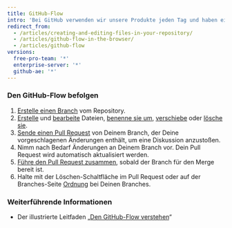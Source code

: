 ```yaml
---
title: GitHub-Flow
intro: 'Bei GitHub verwenden wir unsere Produkte jeden Tag und haben einen Workflow für die Zusammenarbeit an Projekten entwickelt. Damit dieser Workflow für alle Teams unabhängig von ihrer Größe und technischen Erfahrung funktioniert, haben wir sichergestellt, dass jeder Schritt unseres Workflows in einer webbasierten Benutzeroberfläche ausgeführt werden kann.'
redirect_from:
  - /articles/creating-and-editing-files-in-your-repository/
  - /articles/github-flow-in-the-browser/
  - /articles/github-flow
versions:
  free-pro-team: '*'
  enterprise-server: '*'
  github-ae: '*'
---
```


### Den GitHub-Flow befolgen

1. [Erstelle einen Branch](/articles/creating-and-deleting-branches-within-your-repository) vom Repository.
2. [Erstelle](/articles/creating-new-files) und [bearbeite](/articles/editing-files) Dateien, [benenne sie um](/articles/renaming-a-file), [verschiebe](/articles/moving-a-file-to-a-new-location) oder [lösche sie](/articles/deleting-files).
3. [Sende einen Pull Request](/articles/creating-a-pull-request) von Deinem Branch, der Deine vorgeschlagenen Änderungen enthält, um eine Diskussion anzustoßen.
4. Nimm nach Bedarf Änderungen an Deinem Branch vor. Dein Pull Request wird automatisch aktualisiert werden.
5. [Führe den Pull Request zusammen](/articles/merging-a-pull-request), sobald der Branch für den Merge bereit ist.
6. Halte mit der Löschen-Schaltfläche im Pull Request oder auf der Branches-Seite [Ordnung](/articles/deleting-unused-branches) bei Deinen Branches.

### Weiterführende Informationen

- Der illustrierte Leitfaden „[Den GitHub-Flow verstehen](https://guides.github.com/introduction/flow/)“
